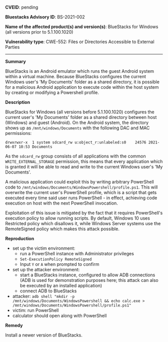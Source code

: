 **CVEID**: pending

**Bluestacks Advisory ID**: BS-2021-002

**Name of the affected product(s) and version(s)**: BlueStacks for Windows (all versions prior to 5.1.100.1020)

**Vulnerability type**:  CWE-552: Files or Directories Accessible to External Parties

---

**Summary**

BlueStacks is an Android emulator which runs the guest Android system within a virtual machine. Because BlueStacks
configures the current Windows user's 'My Documents' folder as a shared directory, it is possible for a malicious
Android application to execute code within the host system by creating or modifying a Powershell profile.

**Description**
 
BlueStacks for Windows (all versions before 5.1.100.1020) configures the current user's 'My Documents' folder as
a shared directory between host (Windows) and guest (Android). On the Android system, the directory shows up as
```/mnt/windows/Documents``` with the following DAC and MAC permissions:
```
drwxrwxr-x  1 system sdcard_rw u:object_r:unlabeled:s0    24576 2021-06-07 10:53 Documents
```
As the ```sdcard_rw``` group consists of all applications with the common ```WRITE_EXTERNAL_STORAGE``` permission,
this means that every application which is granted it will be able to read and write to the current Windows user's
'My Documents'.

A malicious application could exploit this by writing arbitrary PowerShell code to
```/mnt/windows/Documents/WindowsPowershell/profile.ps1```. This will overwrite the current user's PowerShell
profile, which is a script that gets executed every time said user runs PowerShell - in effect, achieving code
execution on host with the next PowerShell invocation.

Exploitation of this issue is mitigated by the fact that it requires PowerShell's execution policy to allow running
scripts. By default, Windows 10 uses Restricted policy which disallows it, while Windows Server systems use the
RemoteSigned policy which makes this attack possible.
 
**Reproduction**

- set up the victim environment:
  - run a PowerShell instance with Administrator privileges
  - ```Set-ExecutionPolicy RemoteSigned```
  - Input ```Y``` or ```A``` when prompted to confirm
- set up the attacker environment:
  - start a BlueStacks instance, configured to allow ADB connections (ADB is used for demonstration purposes here;
    this attack can also be executed by an installed application)
  - connect ADB to BlueStacks
- attacker: ```adb shell "mkdir -p /mnt/windows/Documents/WindowsPowershell && echo calc.exe > /mnt/windows/Documents/WindowsPowershell/profile.ps1"```
- victim: run PowerShell
- calculator should open along with PowerShell

**Remedy**

Install a newer version of BlueStacks.

